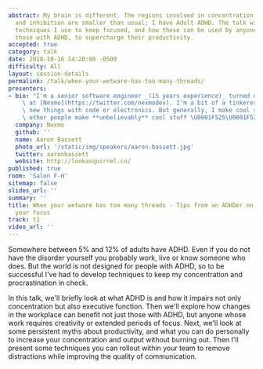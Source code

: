```yaml
---
abstract: My brain is different. The regions involved in concentration, impulse control,
  and inhibition are smaller than usual; I have Adult ADHD. The talk will look at
  techniques I use to keep focused, and how these can be used by anyone, not just
  those with ADHD, to supercharge their productivity.
accepted: true
category: talk
date: 2018-10-16 14:20:00 -0500
difficulty: All
layout: session-details
permalink: /talk/when-your-wetware-has-too-many-threads/
presenters:
- bio: "I'm a senior software engineer _(15 years experience)_ turned developer advocate\
    \ at [Nexmo](https://twitter.com/nexmodev). I'm a bit of a tinkerer, always creating\
    \ new things with code or electronics. But generally, I make cool stuff and help\
    \ other people make **unbelievably** cool stuff \U0001F525\U0001F525\U0001F389"
  company: Nexmo
  github: ''
  name: Aaron Bassett
  photo_url: '/static/img/speakers/aaron-bassett.jpg'
  twitter: aaronbassett
  website: http://lookasquirrel.co/
published: true
room: 'Salon F-H'
sitemap: false
slides_url: ''
summary: ''
title: When your wetware has too many threads - Tips from an ADHDer on how to improve
  your focus
track: t1
video_url: ''
---
```


Somewhere between 5% and 12% of adults have ADHD. Even if you do not have the disorder yourself you probably work, live or know someone who does. But the world is not designed for people with ADHD, so to be successful I've had to develop techniques to keep my concentration and procrastination in check.

In this talk, we'll briefly look at what ADHD is and how it impairs not only concentration but also executive function. Then we'll explore how changes in the workplace can benefit not just those with ADHD, but anyone whose work requires creativity or extended periods of focus. Next, we'll look at some persistent myths about productivity, and what you can do personally to increase your concentration and output without burning out. Then I'll present some techniques you can rollout within your team to remove distractions while improving the quality of communication.

